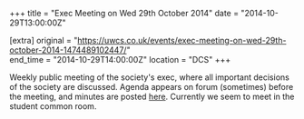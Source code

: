 +++
title = "Exec Meeting on Wed 29th October 2014"
date = "2014-10-29T13:00:00Z"

[extra]
original = "https://uwcs.co.uk/events/exec-meeting-on-wed-29th-october-2014-1474489102447/"    
end_time = "2014-10-29T14:00:00Z"
location = "DCS"
+++

Weekly public meeting of the society's exec, where all important decisions of the society are discussed. Agenda appears on forum (sometimes) before the meeting, and minutes are posted [here](https://uwcs.co.uk/minutes/1/). Currently we seem to meet in the student common room.

